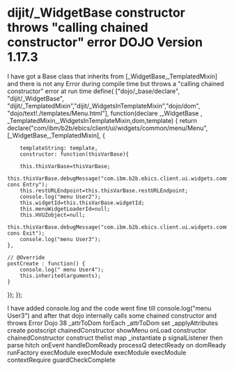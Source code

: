 
# dijit/_WidgetBase constructor throws "calling chained constructor" error DOJO Version 1.17.3

I have got a Base class that inherits from [_WidgetBase,_TemplatedMixin]
and there is not any Error during compile time but throws a "calling chained constructor" error
at run time
define( ["dojo/_base/declare", "dijit/_WidgetBase", "dijit/_TemplatedMixin","dijit/_WidgetsInTemplateMixin","dojo/dom", "dojo/text!./templates/Menu.html"], function(declare ,_WidgetBase , _TemplatedMixin,_WidgetsInTemplateMixin,dom,template) {
return declare("com/ibm/b2b/ebics/client/ui/widgets/common/menu/Menu",[_WidgetBase,_TemplatedMixin], {
    
        templateString: template,
        constructor: function(thisVarBase){
        
        this.thisVarBase=thisVarBase;
        this.thisVarBase.debugMessage("com.ibm.b2b.ebics.client.ui.widgets.common.menu.Menu cons Entry");
        this.restURLEndpoint=this.thisVarBase.restURLEndpoint;
        console.log("menu User2");
        this.widgetId=this.thisVarBase.widgetId;
        this.menuWidgetLoaderId=null;
        this.HVUZobject=null;
        this.thisVarBase.debugMessage("com.ibm.b2b.ebics.client.ui.widgets.common.menu.Menu cons Exit");
        console.log("menu User3");
    },
    
    // @Override
    postCreate : function() {
        console.log(" menu User4");
        this.inherited(arguments);
    }
});
});

I have added console.log and the code went fine till console.log("menu User3") and after that dojo internally calls some chained constructor and throws Error
Dojo 38
        _attrToDom
        forEach
        _attrToDom
        set
        _applyAttributes
        create
        postscript
        chainedConstructor
        showMenu
        onLoad
        constructor
        chainedConstructor
        construct
        thelist
        map
        _instantiate
        p
        signalListener
        then
        parse
        hitch
        onEvent
        handleDomReady
        processQ
        detectReady
        on
        domReady
        runFactory
        execModule
        execModule
        execModule
        execModule
        contextRequire
        guardCheckComplete


        